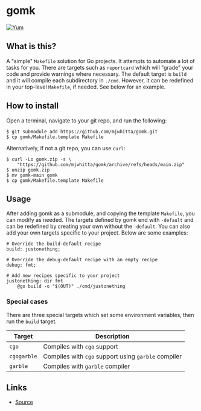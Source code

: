 # gomk

[![Yum](https://img.shields.io/badge/-Buy%20me%20a%20cookie-blue?labelColor=grey&logo=cookiecutter&style=for-the-badge)](https://www.buymeacoffee.com/mjwhitta)

## What is this?

A "simple" `Makefile` solution for Go projects. It attempts to
automate a lot of tasks for you. There are targets such as
`reportcard` which will "grade" your code and provide warnings where
necessary. The default target is `build` and it will compile each
subdirectory in `./cmd`. However, it can be redefined in your
top-level `Makefile`, if needed. See below for an example.

## How to install

Open a terminal, navigate to your git repo, and run the following:

```
$ git submodule add https://github.com/mjwhitta/gomk.git
$ cp gomk/Makefile.template Makefile
```

Alternatively, if not a git repo, you can use `curl`:

```
$ curl -Lo gomk.zip -s \
    "https://github.com/mjwhitta/gomk/archive/refs/heads/main.zip"
$ unzip gomk.zip
$ mv gomk-main gomk
$ cp gomk/Makefile.template Makefile
```

## Usage

After adding gomk as a submodule, and copying the template `Makefile`,
you can modify as needed. The targets defined by gomk end with
`-default` and can be redefined by creating your own without the
`-default`. You can also add your own targets specific to your
project. Below are some examples:

```
# Override the build-default recipe
build: justonething;

# Override the debug-default recipe with an empty recipe
debug: fmt;

# Add new recipes specific to your project
justonething: dir fmt
    @go build -o "$(OUT)" ./cmd/justonething
```

### Special cases

There are three special targets which set some environment variables,
then run the `build` target.

Target      | Description
---         | ---
`cgo`       | Compiles with `cgo` support
`cgogarble` | Compiles with `cgo` support using `garble` compiler
`garble`    | Compiles with `garble` compiler

## Links

- [Source](https://github.com/mjwhitta/gomk)
